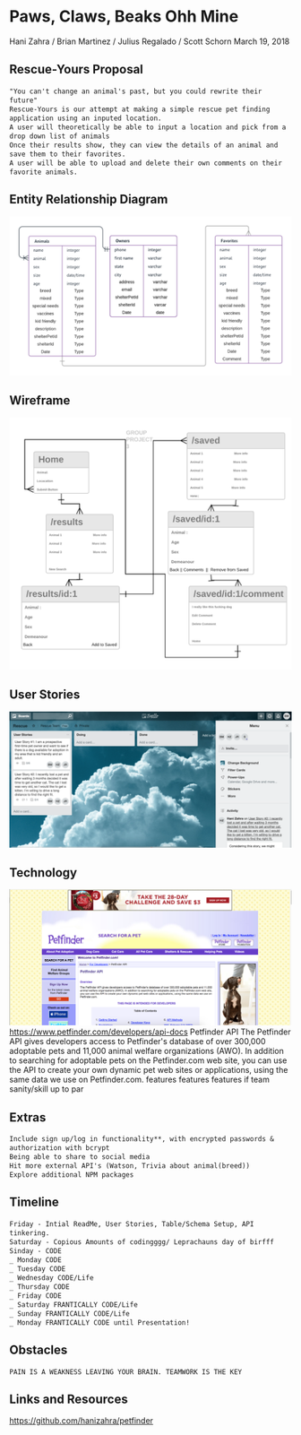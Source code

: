 # Paws, Claws, Beaks Ohh Mine

Hani Zahra / Brian Martinez / Julius Regalado / Scott Schorn March 19, 2018 

## Rescue-Yours Proposal  
	"You can't change an animal's past, but you could rewrite their future"
	Rescue-Yours is our attempt at making a simple rescue pet finding application using an inputed location.
	A user will theoretically be able to input a location and pick from a drop down list of animals
	Once their results show, they can view the details of an animal and save them to their favorites. 
	A user will be able to upload and delete their own comments on their favorite animals.


## Entity Relationship Diagram

![imagename](./assets/ERDiagram.png)

## Wireframe 

![imagename](./assets/GroupPROJECT.png)

## User Stories  

![imagename](./assets/trello.png)

## Technology
![imagename](./assets/petfinder.png)
	https://www.petfinder.com/developers/api-docs
	Petfinder API 
	  The Petfinder API gives developers access to Petfinder's database of over 300,000 adoptable pets and 11,000 animal welfare organizations (AWO). In addition to searching for adoptable pets on the Petfinder.com web site, you can use the API to create your own dynamic pet web sites or applications, using the same data we use on Petfinder.com.
    features features features if team sanity/skill up to par

## Extras
	Include sign up/log in functionality**, with encrypted passwords & authorization with bcrypt
	Being able to share to social media
	Hit more external API's (Watson, Trivia about animal(breed))
	Explore additional NPM packages
	

## Timeline
	Friday - Intial ReadMe, User Stories, Table/Schema Setup, API tinkering.
	Saturday - Copious Amounts of codingggg/ Leprachauns day of birfff
    Sinday - CODE
    _ Monday CODE
    _ Tuesday CODE
    _ Wednesday CODE/Life
    _ Thursday CODE
    _ Friday CODE
    _ Saturday FRANTICALLY CODE/Life
    _ Sunday FRANTICALLY CODE/Life
    _ Monday FRANTICALLY CODE until Presentation!

## Obstacles
	PAIN IS A WEAKNESS LEAVING YOUR BRAIN. TEAMWORK IS THE KEY

## Links and Resources   
https://github.com/hanizahra/petfinder

 

